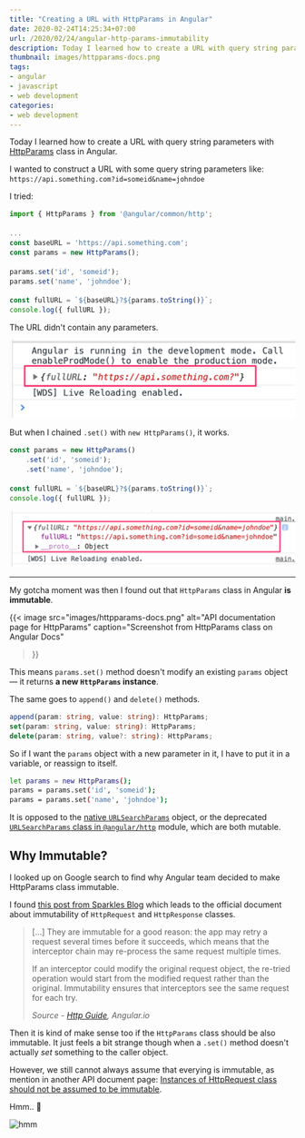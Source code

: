 ```yaml
---
title: "Creating a URL with HttpParams in Angular"
date: 2020-02-24T14:25:34+07:00
url: /2020/02/24/angular-http-params-immutability
description: Today I learned how to create a URL with query string parameters with HttpParams class in Angular
thumbnail: images/httpparams-docs.png
tags:
- angular
- javascript
- web development
categories:
- web development
---
```


Today I learned how to create a URL with query string parameters with [HttpParams](https://angular.io/api/common/http/HttpParams) class in Angular.

I wanted to construct a URL with some query string parameters like:
`https://api.something.com?id=someid&name=johndoe`

I tried:

```ts
import { HttpParams } from '@angular/common/http';

...
const baseURL = 'https://api.something.com';
const params = new HttpParams();

params.set('id', 'someid');
params.set('name', 'johndoe');

const fullURL = `${baseURL}?${params.toString()}`;
console.log({ fullURL });
```

The URL didn't contain any parameters.

![parameters set to HttpParams are not working](images/url-without-params.png)

But when I chained `.set()` with `new HttpParams()`, it works.

```ts
const params = new HttpParams()
	.set('id', 'someid');
	.set('name', 'johndoe');

const fullURL = `${baseURL}?${params.toString()}`;
console.log({ fullURL });
```

![parameters set to HttpParams correctly](images/url-with-params.png)

-----

My gotcha moment was then I found out that `HttpParams` class in Angular **is immutable**.

{{< image
  src="images/httpparams-docs.png"
  alt="API documentation page for HttpParams"
  caption="Screenshot from HttpParams class on Angular Docs"
>}}

This means `params.set()` method doesn't modify an existing `params` object &mdash;
it returns **a new `HttpParams` instance**.

The same goes to `append()` and `delete()` methods.

```ts
append(param: string, value: string): HttpParams;
set(param: string, value: string): HttpParams;
delete(param: string, value?: string): HttpParams;
```

So if I want the `params` object with a new parameter in it,
I have to put it in a variable, or reassign to itself.

```sh
let params = new HttpParams();
params = params.set('id', 'someid');
params = params.set('name', 'johndoe');
```

It is opposed to the [native `URLSearchParams`](https://developer.mozilla.org/en-US/docs/Web/API/URLSearchParams) object,
or the deprecated [`URLSearchParams` class in `@angular/http`](https://v2.angular.io/docs/ts/latest/api/http/index/URLSearchParams-class.html) module,
which are both mutable.


## Why Immutable?

I looked up on Google search to find why Angular team
decided to make HttpParams class immutable.

I found [this post from Sparkles Blog](https://medium.com/sparkles-blog/angular-httpclient-enforces-immutability-dad161d8714b)
which leads to the official document about immutability of `HttpRequest` and `HttpResponse` classes.

<blockquote>
	<p>[...] They are immutable for a good reason: the app may retry a request several times before it succeeds, which means that the interceptor chain may re-process the same request multiple times.</p>
	<p>If an interceptor could modify the original request object, the re-tried operation would start from the modified request rather than the original. Immutability ensures that interceptors see the same request for each try.</p>
	<cite>Source - <a href="https://angular.io/guide/http#immutability">Http Guide</a>, Angular.io</cite>
</blockquote>

Then it is kind of make sense too if the `HttpParams` class should be also immutable.
It just feels a bit strange though when a `.set()` method doesn't actually _set_ something to the caller object.

However, we still cannot always assume that everying is immutable,
as mention in another API document page:
[Instances of HttpRequest class should not be assumed to be immutable](https://angular.io/api/common/http/HttpRequest).

Hmm.. 🤔

![hmm](https://media.giphy.com/media/3o7TKTDn976rzVgky4/giphy.gif)
